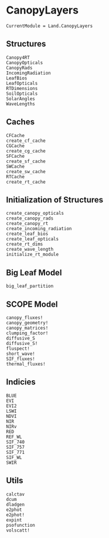 # CanopyLayers
```@meta
CurrentModule = Land.CanopyLayers
```




## Structures
```@docs
Canopy4RT
CanopyOpticals
CanopyRads
IncomingRadiation
LeafBios
LeafOpticals
RTDimensions
SoilOpticals
SolarAngles
WaveLengths
```




## Caches
```@docs
CFCache
create_cf_cache
CGCache
create_cg_cache
SFCache
create_sf_cache
SWCache
create_sw_cache
RTCache
create_rt_cache
```


## Initialization of Structures
```@docs
create_canopy_opticals
create_canopy_rads
create_canopy_rt
create_incoming_radiation
create_leaf_bios
create_leaf_opticals
create_rt_dims
create_wave_length
initialize_rt_module
```




## Big Leaf Model
```@docs
big_leaf_partition
```




## SCOPE Model
```@docs
canopy_fluxes!
canopy_geometry!
canopy_matrices!
clumping_factor!
diffusive_S
diffusive_S!
fluspect!
short_wave!
SIF_fluxes!
thermal_fluxes!
```




## Indicies
```@docs
BLUE
EVI
EVI2
LSWI
NDVI
NIR
NIRv
RED
REF_WL
SIF_740
SIF_757
SIF_771
SIF_WL
SWIR
```




## Utils
```@docs
calctav
dcum
dladgen
e2phot
e2phot!
expint
psofunction
volscatt!
```
